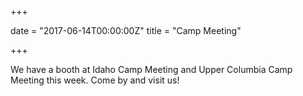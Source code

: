 +++

date = "2017-06-14T00:00:00Z"
title = "Camp Meeting"

+++

We have a booth at Idaho Camp Meeting and Upper Columbia Camp Meeting this week. Come by and visit us!
